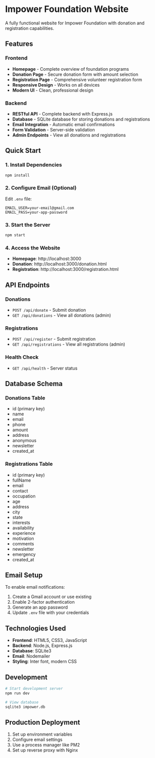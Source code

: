 # Impower Foundation Website

A fully functional website for Impower Foundation with donation and registration capabilities.

## Features

### Frontend
- **Homepage** - Complete overview of foundation programs
- **Donation Page** - Secure donation form with amount selection
- **Registration Page** - Comprehensive volunteer registration form
- **Responsive Design** - Works on all devices
- **Modern UI** - Clean, professional design

### Backend
- **RESTful API** - Complete backend with Express.js
- **Database** - SQLite database for storing donations and registrations
- **Email Integration** - Automatic email confirmations
- **Form Validation** - Server-side validation
- **Admin Endpoints** - View all donations and registrations

## Quick Start

### 1. Install Dependencies
```bash
npm install
```

### 2. Configure Email (Optional)
Edit `.env` file:
```
EMAIL_USER=your-email@gmail.com
EMAIL_PASS=your-app-password
```

### 3. Start the Server
```bash
npm start
```

### 4. Access the Website
- **Homepage**: http://localhost:3000
- **Donation**: http://localhost:3000/donation.html
- **Registration**: http://localhost:3000/registration.html

## API Endpoints

### Donations
- `POST /api/donate` - Submit donation
- `GET /api/donations` - View all donations (admin)

### Registrations
- `POST /api/register` - Submit registration
- `GET /api/registrations` - View all registrations (admin)

### Health Check
- `GET /api/health` - Server status

## Database Schema

### Donations Table
- id (primary key)
- name
- email
- phone
- amount
- address
- anonymous
- newsletter
- created_at

### Registrations Table
- id (primary key)
- fullName
- email
- contact
- occupation
- age
- address
- city
- state
- interests
- availability
- experience
- motivation
- comments
- newsletter
- emergency
- created_at

## Email Setup

To enable email notifications:

1. Create a Gmail account or use existing
2. Enable 2-factor authentication
3. Generate an app password
4. Update `.env` file with your credentials

## Technologies Used

- **Frontend**: HTML5, CSS3, JavaScript
- **Backend**: Node.js, Express.js
- **Database**: SQLite3
- **Email**: Nodemailer
- **Styling**: Inter font, modern CSS

## Development

```bash
# Start development server
npm run dev

# View database
sqlite3 impower.db
```

## Production Deployment

1. Set up environment variables
2. Configure email settings
3. Use a process manager like PM2
4. Set up reverse proxy with Nginx
